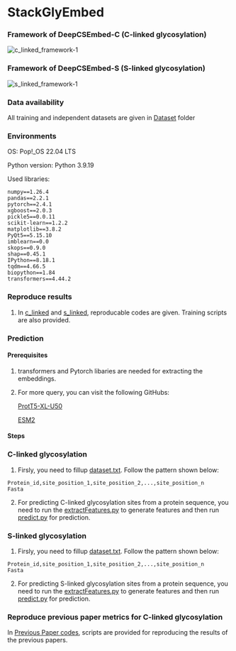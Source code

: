 # StackGlyEmbed

### Framework of DeepCSEmbed-C (C-linked glycosylation)
![c_linked_framework-1](https://github.com/user-attachments/assets/db0ae045-5a66-4317-b130-ec7722ef6e36)

### Framework of DeepCSEmbed-S (S-linked glycosylation)
![s_linked_framework-1](https://github.com/user-attachments/assets/8a8e7894-188c-4478-8be9-37a0b362aa5e)

### Data availability
All training and independent datasets are given in [Dataset](dataset) folder

### Environments
OS: Pop!_OS 22.04 LTS

Python version: Python 3.9.19


Used libraries: 
```
numpy==1.26.4
pandas==2.2.1
pytorch==2.4.1
xgboost==2.0.3
pickle5==0.0.11
scikit-learn==1.2.2
matplotlib==3.8.2
PyQt5==5.15.10
imblearn==0.0
skops==0.9.0
shap==0.45.1
IPython==8.18.1
tqdm==4.66.5
biopython==1.84
transformers==4.44.2
```

### Reproduce results
1. In [c_linked](c_linked) and [s_linked](s_linked), reproducable codes are given. Training scripts are also provided.

### Prediction
#### Prerequisites
1. transformers and Pytorch libaries are needed for extracting the embeddings.

2. For more query, you can visit the following GitHubs:

    [ProtT5-XL-U50](https://github.com/agemagician/ProtTrans)

    [ESM2](https://github.com/facebookresearch/esm)

#### Steps
### C-linked glycosylation
1. Firsly, you need to fillup [dataset.txt](c_linked/Prediction/dataset.txt). Follow the pattern shown below:

```
Protein_id,site_position_1,site_position_2,...,site_position_n
Fasta
```

2. For predicting C-linked glycosylation sites from a protein sequence, you need to run the [extractFeatures.py](c_linked/Prediction//extractFeatures.py) to generate features and then run [predict.py](c_linked/Prediction//predict.py) for prediction.

### S-linked glycosylation
1. Firsly, you need to fillup [dataset.txt](s_linked/Prediction/dataset.txt). Follow the pattern shown below:

```
Protein_id,site_position_1,site_position_2,...,site_position_n
Fasta
```

2. For predicting S-linked glycosylation sites from a protein sequence, you need to run the [extractFeatures.py](s_linked/Prediction//extractFeatures.py) to generate features and then run [predict.py](s_linked/Prediction//predict.py) for prediction.

### Reproduce previous paper metrics for C-linked glycosylation
In [Previous Paper codes](c_linked/prev_paper), scripts are provided for reproducing the results of the previous papers.
